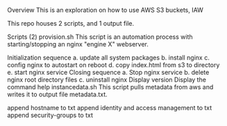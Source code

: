 Overview
This is an exploration on how to use AWS S3 buckets, IAW

This repo houses 2 scripts, and 1 output file.

Scripts (2)
provision.sh
This script is an automation process with starting/stopping an nginx "engine X" webserver.

Initialization sequence a. update all system packages b. install nginx c. config nginx to autostart on reboot d. copy index.html from s3 to directory e. start nginx service
Closing sequence a. Stop nginx service b. delete nginx root directory files c. uninstall nginx
Display version
Display the command help
instancedata.sh
This script pulls metadata from aws and writes it to output file metadata.txt.

append hostname to txt
append identity and access management to txt
append security-groups to txt